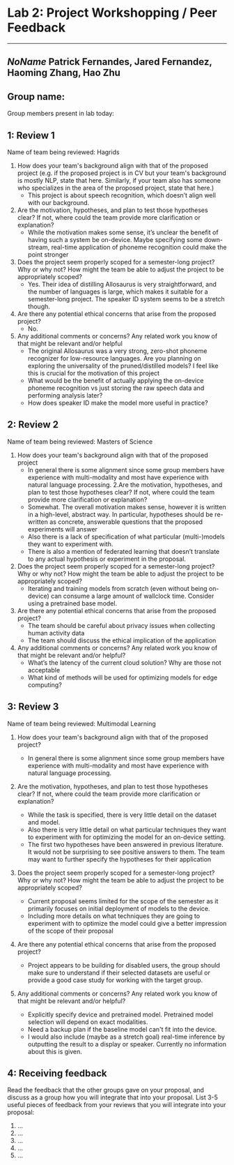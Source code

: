 # Lab 2: Project Workshopping / Peer Feedback
---

*NoName*
Patrick Fernandes, Jared Fernandez, Haoming Zhang, Hao Zhu
---


Group name:
---
Group members present in lab today:

1: Review 1
----
Name of team being reviewed: Hagrids
1. How does your team's background align with that of the proposed project (e.g. if the proposed project is in CV but your team's background is mostly NLP, state that here. Similarly, if your team also has someone who specializes in the area of the proposed project, state that here.)
    - This project is about speech recognition, which doesn’t align well with our background. 
2. Are the motivation, hypotheses, and plan to test those hypotheses clear? If not, where could the team provide more clarification or explanation?
    - While the motivation makes some sense, it’s unclear the benefit of having such a system be on-device. Maybe specifying some down-stream, real-time application of phoneme recognition could make the point stronger
3. Does the project seem properly scoped for a semester-long project? Why or why not? How might the team be able to adjust the project to be appropriately scoped?
    - Yes. Their idea of distilling Allosaurus is very straightforward, and the number of languages is large, which makes it suitable for a semester-long project. The speaker ID system seems to be a stretch though. 
4. Are there any potential ethical concerns that arise from the proposed project?
    - No.
5. Any additional comments or concerns? Any related work you know of that might be relevant and/or helpful
    - The original Allosaurus was a very strong, zero-shot phoneme recognizer for low-resource languages. Are you planning on exploring the universality of the pruned/distilled models? I feel like this is crucial for the motivation of this project
    - What would be the benefit of actually applying the on-device phoneme recognition vs just storing the raw speech data and performing analysis later?
    - How does speaker ID make the model more useful in practice? 


2: Review 2
----
Name of team being reviewed: Masters of Science
1. How does your team's background align with that of the proposed project
    - In general there is some alignment since some group members have experience with multi-modality and most have experience with natural language processing.
2.Are the motivation, hypotheses, and plan to test those hypotheses clear? If not, where could the team provide more clarification or explanation?
    - Somewhat. The overall motivation makes sense, however it is written in a high-level, abstract way. In particular, hypotheses should be re-written as concrete, answerable questions that the proposed experiments will answer
    - Also there is a lack of specification of what particular (multi-)models they want to experiment with.
    - There is also a mention of federated learning that doesn’t translate to any actual hypothesis or experiment in the proposal. 
3. Does the project seem properly scoped for a semester-long project? Why or why not? How might the team be able to adjust the project to be appropriately scoped?
    - Iterating and training models from scratch (even without being on-device) can consume a large amount of wallclock time. Consider using a pretrained base model.
4. Are there any potential ethical concerns that arise from the proposed project?
    - The team should be careful about privacy issues when collecting human activity data
    - The team should discuss the ethical implication of the application
5. Any additional comments or concerns? Any related work you know of that might be relevant and/or helpful?
    - What’s the latency of the current cloud solution? Why are those not acceptable
    - What kind of methods will be used for optimizing models for edge computing?


3: Review 3
----
Name of team being reviewed: Multimodal Learning
1. How does your team's background align with that of the proposed project?
    - In general there is some alignment since some group members have experience with multi-modality and most have experience with natural language processing.
2. Are the motivation, hypotheses, and plan to test those hypotheses clear? If not, where could the team provide more clarification or explanation?
    - While the task is specified, there is very little detail on the dataset and model.
    - Also there is very little detail on what particular techniques they want to experiment with for optimizing the model for an on-device setting.
    - The first two hypotheses have been answered in previous literature. It would not be surprising to see positive answers to them. The team may want to further specify the hypotheses for their application
3. Does the project seem properly scoped for a semester-long project? Why or why not? How might the team be able to adjust the project to be appropriately scoped?
    - Current proposal seems limited for the scope of the semester as it primarily focuses on initial deployment of models to the device.
    - Including more details on what techniques they are going to experiment with to optimize the model could give a better impression of the scope of their proposal

4. Are there any potential ethical concerns that arise from the proposed project?
    - Project appears to be building for disabled users, the group should make sure to understand if their selected datasets are useful or provide a good case study for working with the target group.

5. Any additional comments or concerns? Any related work you know of that might be relevant and/or helpful?
    - Explicitly specify device and pretrained model. Pretrained model selection will depend on exact modalities.
    - Need a backup plan if the baseline model can't fit into the device.
    - I would also include (maybe as a stretch goal) real-time inference by outputting the result to a display or speaker. Currently no information about this is given.



4: Receiving feedback
----
Read the feedback that the other groups gave on your proposal, and discuss as a group how you will integrate that into your proposal. List 3-5 useful pieces of feedback from your reviews that you will integrate into your proposal:
1. ...
2. ...
3. ...
4. ...
5. ...